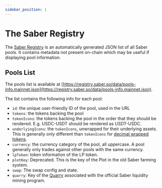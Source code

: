 ```yaml
---
sidebar_position: 1
---
```


# The Saber Registry

The [Saber Registry](https://registry.saber.so/) is an automatically generated JSON list of all Saber pools. It contains metadata not present on-chain which may be useful if displaying pool information.

## Pools List

The pools list is available at [https://registry.saber.so/data/pools-info.mainnet.json](https://registry.saber.so/data/pools-info.mainnet.json).

The list contains the following info for each pool:

- `id`: the unique user-friendly ID of the pool, used in the URL
- `tokens`: the tokens backing the pool
- `tokenIcons`: the tokens backing the pool in the order that they should be rendered. E.g. USDC-USDT should be rendered as USDT-USDC.
- `underlyingIcons`: the `tokenIcons`, unwrapped for their underlying assets. This is generally only different than `tokenIcons` for [decimal wrapped tokens](./decimal-wrappers).
- `currency`: the currency category of the pool, all uppercase. A pool generally only trades against other pools with the same currency.
- `lpToken`: token information of the LP token.
- `plotKey`: Deprecated. This is the key of the Plot in the old Saber farming system.
- `swap`: The swap config and state.
- `quarry`: Key of the [Quarry](https://quarry.so) associated with the official Saber liquidity mining program.
